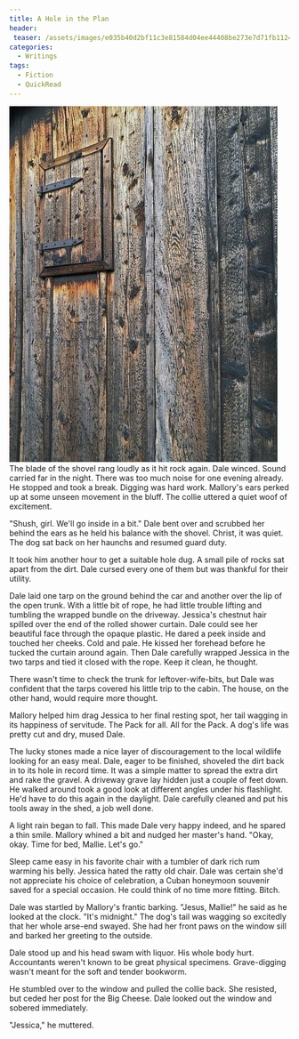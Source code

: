 ```yaml
---
title: A Hole in the Plan
header:
 teaser: /assets/images/e035b40d2bf11c3e81584d04ee44408be273e7d71fb1124995f9_640_cabin.jpg
categories:
  - Writings
tags:
  - Fiction
  - QuickRead
---
```

<img src="/assets/images/e035b40d2bf11c3e81584d04ee44408be273e7d71fb1124995f9_640_cabin.jpg">The blade of the shovel rang loudly as it hit rock again. Dale winced. Sound carried far in the night. There was too much noise for one evening already. He stopped and took a break. Digging was hard work. Mallory's ears perked up at some unseen movement in the bluff. The collie uttered a quiet woof of excitement.

"Shush, girl. We'll go inside in a bit." Dale bent over and scrubbed her behind the ears as he held his balance with the shovel. Christ, it was quiet. The dog sat back on her haunchs and resumed guard duty.

It took him another hour to get a suitable hole dug. A small pile of rocks sat apart from the dirt. Dale cursed every one of them but was thankful for their utility.

Dale laid one tarp on the ground behind the car and another over the lip of the open trunk. With a little bit of rope, he had little trouble lifting and tumbling the wrapped bundle on the driveway. Jessica's chestnut hair spilled over the end of the rolled shower curtain. Dale could see her beautiful face through the opaque plastic. He dared a peek inside and touched her cheeks. Cold and pale. He kissed her forehead before he tucked the curtain around again. Then Dale carefully wrapped Jessica in the two tarps and tied it closed with the rope. Keep it clean, he thought.

There wasn't time to check the trunk for leftover-wife-bits, but Dale was confident that the tarps covered his little trip to the cabin. The house, on the other hand, would require more thought.

Mallory helped him drag Jessica to her final resting spot, her tail wagging in its happiness of servitude. The Pack for all. All for the Pack. A dog's life was pretty cut and dry, mused Dale.

The lucky stones made a nice layer of discouragement to the local wildlife looking for an easy meal. Dale, eager to be finished, shoveled the dirt back in to its hole in record time. It was a simple matter to spread the extra dirt and rake the gravel. A driveway grave lay hidden just a couple of feet down. He walked around took a good look at different angles under his flashlight. He'd have to do this again in the daylight. Dale carefully cleaned and put his tools away in the shed, a job well done.

A light rain began to fall. This made Dale very happy indeed, and he spared a thin smile. Mallory whined a bit and nudged her master's hand. "Okay, okay. Time for bed, Mallie. Let's go."

Sleep came easy in his favorite chair with a tumbler of dark rich rum warming his belly. Jessica hated the ratty old chair. Dale was certain she'd not appreciate his choice of celebration, a Cuban honeymoon souvenir saved for a special occasion. He could think of no time more fitting. Bitch.

Dale was startled by Mallory's frantic barking. "Jesus, Mallie!" he said as he looked at the clock. "It's midnight." The dog's tail was wagging so excitedly that her whole arse-end swayed. She had her front paws on the window sill and barked her greeting to the outside.

Dale stood up and his head swam with liquor. His whole body hurt. Accountants weren't known to be great physical specimens. Grave-digging wasn't meant for the soft and tender bookworm.

He stumbled over to the window and pulled the collie back. She resisted, but ceded her post for the Big Cheese. Dale looked out the window and sobered immediately.

"Jessica," he muttered.